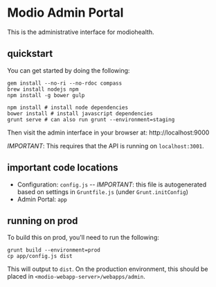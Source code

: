 # Modio Admin Portal

This is the administrative interface for modiohealth.

## quickstart

You can get started by doing the following:

    gem install --no-ri --no-rdoc compass
    brew install nodejs npm
    npm install -g bower gulp

    npm install # install node dependencies
    bower install # install javascript dependencies
    grunt serve # can also run grunt --environment=staging

Then visit the admin interface in your browser at: http://localhost:9000

*IMPORTANT*: This requires that the API is running on `localhost:3001`.

## important code locations

- Configuration: `config.js` -- *IMPORTANT*: this file is autogenerated based on settings in `Gruntfile.js` (under `Grunt.initConfig`)
- Admin Portal: `app`

## running on prod

To build this on prod, you'll need to run the following:

    grunt build --environment=prod
    cp app/config.js dist

This will output to `dist`.  On the production environment, this should be placed in `<modio-webapp-server>/webapps/admin`.
